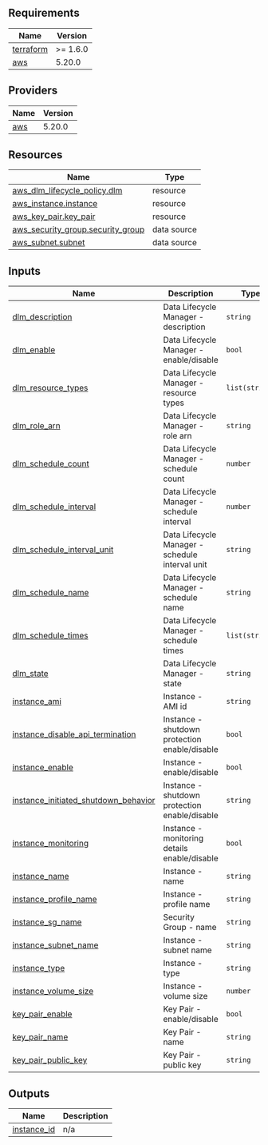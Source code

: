 <!-- BEGIN_TF_DOCS -->
## Requirements

| Name | Version |
|------|---------|
| <a name="requirement_terraform"></a> [terraform](#requirement\_terraform) | >= 1.6.0 |
| <a name="requirement_aws"></a> [aws](#requirement\_aws) | 5.20.0 |

## Providers

| Name | Version |
|------|---------|
| <a name="provider_aws"></a> [aws](#provider\_aws) | 5.20.0 |

## Resources

| Name | Type |
|------|------|
| [aws_dlm_lifecycle_policy.dlm](https://registry.terraform.io/providers/hashicorp/aws/5.20.0/docs/resources/dlm_lifecycle_policy) | resource |
| [aws_instance.instance](https://registry.terraform.io/providers/hashicorp/aws/5.20.0/docs/resources/instance) | resource |
| [aws_key_pair.key_pair](https://registry.terraform.io/providers/hashicorp/aws/5.20.0/docs/resources/key_pair) | resource |
| [aws_security_group.security_group](https://registry.terraform.io/providers/hashicorp/aws/5.20.0/docs/data-sources/security_group) | data source |
| [aws_subnet.subnet](https://registry.terraform.io/providers/hashicorp/aws/5.20.0/docs/data-sources/subnet) | data source |

## Inputs

| Name | Description | Type | Default | Required |
|------|-------------|------|---------|:--------:|
| <a name="input_dlm_description"></a> [dlm\_description](#input\_dlm\_description) | Data Lifecycle Manager - description | `string` | n/a | yes |
| <a name="input_dlm_enable"></a> [dlm\_enable](#input\_dlm\_enable) | Data Lifecycle Manager - enable/disable | `bool` | n/a | yes |
| <a name="input_dlm_resource_types"></a> [dlm\_resource\_types](#input\_dlm\_resource\_types) | Data Lifecycle Manager - resource types | `list(string)` | n/a | yes |
| <a name="input_dlm_role_arn"></a> [dlm\_role\_arn](#input\_dlm\_role\_arn) | Data Lifecycle Manager - role arn | `string` | n/a | yes |
| <a name="input_dlm_schedule_count"></a> [dlm\_schedule\_count](#input\_dlm\_schedule\_count) | Data Lifecycle Manager - schedule count | `number` | n/a | yes |
| <a name="input_dlm_schedule_interval"></a> [dlm\_schedule\_interval](#input\_dlm\_schedule\_interval) | Data Lifecycle Manager - schedule interval | `number` | n/a | yes |
| <a name="input_dlm_schedule_interval_unit"></a> [dlm\_schedule\_interval\_unit](#input\_dlm\_schedule\_interval\_unit) | Data Lifecycle Manager - schedule interval unit | `string` | n/a | yes |
| <a name="input_dlm_schedule_name"></a> [dlm\_schedule\_name](#input\_dlm\_schedule\_name) | Data Lifecycle Manager - schedule name | `string` | n/a | yes |
| <a name="input_dlm_schedule_times"></a> [dlm\_schedule\_times](#input\_dlm\_schedule\_times) | Data Lifecycle Manager - schedule times | `list(string)` | n/a | yes |
| <a name="input_dlm_state"></a> [dlm\_state](#input\_dlm\_state) | Data Lifecycle Manager - state | `string` | n/a | yes |
| <a name="input_instance_ami"></a> [instance\_ami](#input\_instance\_ami) | Instance - AMI id | `string` | n/a | yes |
| <a name="input_instance_disable_api_termination"></a> [instance\_disable\_api\_termination](#input\_instance\_disable\_api\_termination) | Instance - shutdown protection enable/disable | `bool` | n/a | yes |
| <a name="input_instance_enable"></a> [instance\_enable](#input\_instance\_enable) | Instance - enable/disable | `bool` | n/a | yes |
| <a name="input_instance_initiated_shutdown_behavior"></a> [instance\_initiated\_shutdown\_behavior](#input\_instance\_initiated\_shutdown\_behavior) | Instance - shutdown protection enable/disable | `string` | n/a | yes |
| <a name="input_instance_monitoring"></a> [instance\_monitoring](#input\_instance\_monitoring) | Instance - monitoring details enable/disable | `bool` | n/a | yes |
| <a name="input_instance_name"></a> [instance\_name](#input\_instance\_name) | Instance - name | `string` | n/a | yes |
| <a name="input_instance_profile_name"></a> [instance\_profile\_name](#input\_instance\_profile\_name) | Instance - profile name | `string` | n/a | yes |
| <a name="input_instance_sg_name"></a> [instance\_sg\_name](#input\_instance\_sg\_name) | Security Group - name | `string` | n/a | yes |
| <a name="input_instance_subnet_name"></a> [instance\_subnet\_name](#input\_instance\_subnet\_name) | Instance - subnet name | `string` | n/a | yes |
| <a name="input_instance_type"></a> [instance\_type](#input\_instance\_type) | Instance - type | `string` | n/a | yes |
| <a name="input_instance_volume_size"></a> [instance\_volume\_size](#input\_instance\_volume\_size) | Instance - volume size | `number` | n/a | yes |
| <a name="input_key_pair_enable"></a> [key\_pair\_enable](#input\_key\_pair\_enable) | Key Pair - enable/disable | `bool` | n/a | yes |
| <a name="input_key_pair_name"></a> [key\_pair\_name](#input\_key\_pair\_name) | Key Pair - name | `string` | n/a | yes |
| <a name="input_key_pair_public_key"></a> [key\_pair\_public\_key](#input\_key\_pair\_public\_key) | Key Pair - public key | `string` | n/a | yes |

## Outputs

| Name | Description |
|------|-------------|
| <a name="output_instance_id"></a> [instance\_id](#output\_instance\_id) | n/a |
<!-- END_TF_DOCS -->
